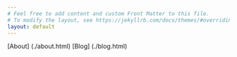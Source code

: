 ```yaml
---
# Feel free to add content and custom Front Matter to this file.
# To modify the layout, see https://jekyllrb.com/docs/themes/#overriding-theme-defaults
layout: default
--- 
```

[About] (./about.html) [Blog] (./blog.html)
